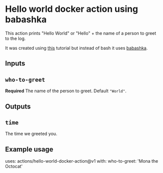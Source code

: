 # Hello world docker action using babashka

This action prints "Hello World" or "Hello" + the name of a person to greet to the log.

It was created using [this](https://docs.github.com/en/actions/creating-actions/creating-a-docker-container-action) tutorial but instead of bash it uses [babashka](https://babashka.org/).

## Inputs

## `who-to-greet`

**Required** The name of the person to greet. Default `"World"`.

## Outputs

## `time`

The time we greeted you.

## Example usage

uses: actions/hello-world-docker-action@v1
with:
  who-to-greet: 'Mona the Octocat'
